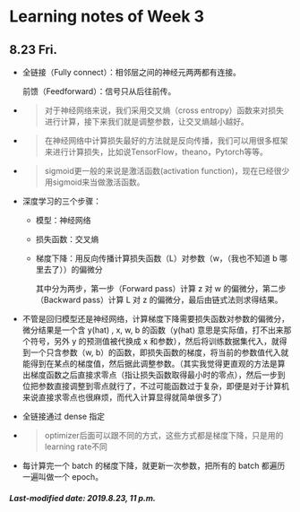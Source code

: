 # Learning notes of Week 3

## 8.23 Fri.

+ 全链接（Fully connect）：相邻层之间的神经元两两都有连接。

  前馈（Feedforward）：信号只从后往前传。

+ > 对于神经网络来说，我们采用交叉熵（cross entropy）函数来对损失进行计算，接下来我们就是调整参数，让交叉熵越小越好。

+ > 在神经网络中计算损失最好的方法就是反向传播，我们可以用很多框架来进行计算损失，比如说TensorFlow，theano，Pytorch等等。

+ > sigmoid更一般的来说是激活函数(activation function)，现在已经很少用sigmoid来当做激活函数。

+ 深度学习的三个步骤：

  + 模型：神经网络

  + 损失函数：交叉熵

  + 梯度下降：用反向传播计算损失函数（L）对参数（w，（我也不知道 b 哪里去了））的偏微分

    其中分为两步，第一步（Forward pass）计算 z 对 w 的偏微分，第二步（Backward pass）计算 L 对 z 的偏微分，最后由链式法则求得结果。

+ 不管是回归模型还是神经网络，计算梯度下降需要损失函数对参数的偏微分，微分结果是一个含 y(hat) , x, w, b 的函数（y(hat) 意思是实际值，打不出来那个符号，另外 y 的预测值被代换成 x 和参数），然后将训练数据集代入，就得到一个只含参数（w, b）的函数，即损失函数的梯度，将当前的参数值代入就能得到在某点的梯度值，然后据此调整参数。（其实我觉得更直观的方法是算出梯度函数之后直接求零点（指让损失函数取得最小时的零点），然后一步到位把参数直接调整到零点就行了，不过可能函数过于复杂，即便是对于计算机来说直接求零点也很麻烦，而代入计算显得就简单很多了）

+ 全链接通过 dense 指定

+ > optimizer后面可以跟不同的方式，这些方式都是梯度下降，只是用的learning rate不同

+ 每计算完一个 batch 的梯度下降，就更新一次参数，把所有的 batch 都遍历一遍叫做一个 epoch。

##### Last-modified date: 2019.8.23, 11 p.m.